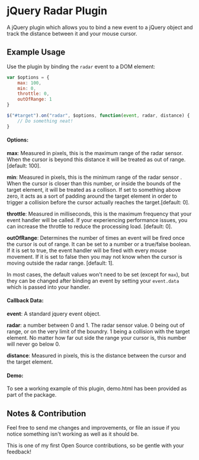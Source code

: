 
# jQuery Radar Plugin

A jQuery plugin which allows you to bind a new event to a jQuery object and track the distance between it and your mouse cursor.

## Example Usage

Use the plugin by binding the `radar` event to a DOM element:

```js
var $options = {
    max: 100,
    min: 0,
    throttle: 0,
    outOfRange: 1
}

$("#target").on("radar", $options, function(event, radar, distance) {
    // Do something neat!
}
```
#### Options:

**max**: Measured in pixels, this is the maximum range of the radar sensor. When the cursor is beyond this distance it will be treated as out of range. [default: 100].

**min**: Measured in pixels, this is the minimum range of the radar sensor . When the cursor is closer than this number, or inside the bounds of the target element, it will be treated as a collison. If set to something above zero, it acts as a sort of padding around the target element in order to trigger a collision before the cursor actually reaches the target.[default: 0].

**throttle**: Measured in milliseconds, this is the maximum frequency that your event handler will be called. If your experiencing performance issues, you can increase the throttle to reduce the processing load. [default: 0].

**outOfRange**: Determines the number of times an event will be fired once the cursor is out of range. It can be set to a number or a true/false boolean. If it is set to true, the event handler will be fired with every mouse movement. If it is set to false then you may not know when the cursor is moving outside the radar range. [default: 1].

In most cases, the default values won't need to be set (except for `max`), but they can be changed after binding an event by setting your `event.data` which is passed into your handler.

#### Callback Data:

**event**: A standard jquery event object.

**radar**: a number between 0 and 1. The radar sensor value. 0 being out of range, or on the very limit of the boundry. 1 being a collision with the target element. No matter how far out side the range your cursor is, this number will never go below 0.

**distance**: Measured in pixels, this is the distance between the cursor and the target element.


#### Demo:
To see a working example of this plugin, demo.html has been provided as part of the package.

## Notes & Contribution

Feel free to send me changes and improvements, or file an issue if you notice something isn't working as well as it should be.

This is one of my first Open Source contributions, so be gentle with your feedback!
